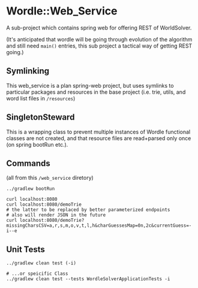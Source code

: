 # Wordle::Web_Service

A sub-project which contains spring web for offering REST of WorldSolver.

(It's anticipated that wordle will be going through evolution of the algorithm and still need `main()` entries, this sub project a tactical way of getting REST going.)

## Symlinking

This web_service is a plan spring-web project, but uses symlinks to particular packages and resources in the base project (i.e. trie, utils, and word list files in `/resources`)

## SingletonSteward

This is a wrapping class to prevent multiple instances of Wordle functional classes are not created, and that resource files are read+parsed only once (on spring bootRun etc.).

## Commands

(all from this `/web_service` diretory)

`../gradlew bootRun`

```
curl localhost:8080
curl localhost:8080/demoTrie
# the latter to be replaced by better parameterized endpoints
# also will render JSON in the future
curl localhost:8080/demoTrie?missingCharsCSV=a,r,s,m,o,v,t,l,h&charGuessesMap=0n,2c&currentGuess=-i--e
```

## Unit Tests

```
../gradlew clean test (-i)

# ...or speicific Class
../gradlew clean test --tests WordleSolverApplicationTests -i
```
